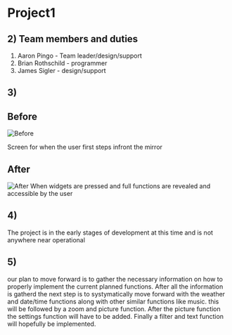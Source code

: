 # Project1


## 2) Team members and duties
   1. Aaron Pingo - Team leader/design/support
   2. Brian Rothschild - programmer 
   3. James Sigler - design/support
## 3) 
## Before 
![Before](https://i.imgur.com/vntOOMv.png)

Screen for when the user first steps infront the mirror
## After
![After](https://i.imgur.com/ICsh8dA.png)
 When widgets are pressed and full functions are revealed and accessible by the user
  
## 4) 
   The project is in the early stages of development at this time and is not anywhere near operational
  
##  5)
   our plan to move forward is to gather the necessary information on how to properly implement the current planned functions. After all      the information is gatherd the next step is to systymatically move forward with the weather and date/time functions along with other        similar functions like music. this will be followed by a zoom and picture function. After the picture function the settings function        will have to be added. Finally a filter and text function will hopefully be implemented.
